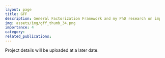 ```yaml
---
layout: page
title: GFF
description: General Factorization Framework and my PhD research on implicit feedback based context-aware factorization methods.
img: assets/img/gff_thumb_34.png
importance: 4
category: 
related_publications: 
---
```



Project details will be uploaded at a later date.